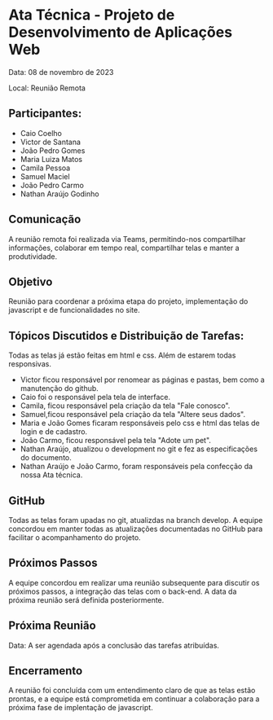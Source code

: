 # Ata Técnica - Projeto de Desenvolvimento de Aplicações Web 
Data: 08 de novembro de 2023 

Local: Reunião Remota  

## Participantes: 

* Caio Coelho 
* Victor de Santana 
* João Pedro Gomes 
* Maria Luiza Matos 
* Camila Pessoa 
* Samuel Maciel 
* João Pedro Carmo 
* Nathan Araújo Godinho 

## Comunicação

A reunião remota foi realizada via Teams, permitindo-nos compartilhar informações, colaborar em tempo real, compartilhar telas e manter a produtividade. 

## Objetivo

Reunião para coordenar a próxima etapa do projeto, implementação do javascript e de funcionalidades no site.

## Tópicos Discutidos e Distribuição de Tarefas:
Todas as telas já estão feitas em html e css. Além de estarem todas responsivas.
* Victor ficou responsável por renomear as páginas e pastas, bem como a manutenção do github.
* Caio foi o responsável pela tela de interface.
* Camila, ficou responsável pela criação da tela "Fale conosco".
* Samuel,ficou responsável pela criação da tela "Altere seus dados".
* Maria e João Gomes ficaram responsáveis pelo css e html das telas de login e de cadastro.
* João Carmo, ficou responsável pela tela  "Adote um pet".
* Nathan Araújo, atualizou o development no git e fez as especificações do documento.
* Nathan Araújo e João Carmo, foram responsáveis pela confecção da nossa Ata técnica. 

## GitHub 

Todas as telas foram upadas no git, atualizdas na branch develop. A equipe concordou em manter todas as atualizações documentadas no GitHub para facilitar o acompanhamento do projeto. 

## Próximos Passos 

A equipe concordou em realizar uma reunião subsequente para discutir os próximos passos,  a integração das telas com o back-end. A data da próxima reunião será definida posteriormente. 


## Próxima Reunião 

Data: A ser agendada após a conclusão das tarefas atribuídas. 

## Encerramento

A reunião foi concluída com um entendimento claro de que as telas estão prontas, e a equipe está comprometida em continuar a colaboração para a próxima fase de implentação de javascript.
